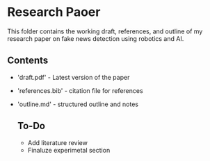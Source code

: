 # Research Paoer

This folder contains the working draft, references, and outline of my research paper on fake news detection using robotics and AI.

## Contents

- 'draft.pdf' - Latest version of the paper
- 'references.bib' - citation file for references
- 'outline.md' - structured outline and notes

  ## To-Do

  - Add literature review
  - Finaluze experimetal section
